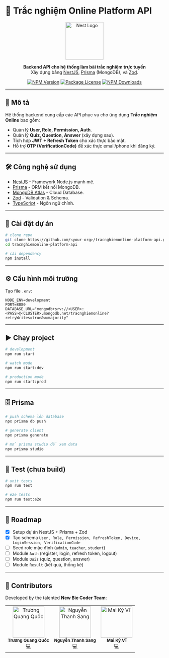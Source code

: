 # 📘 Trắc nghiệm Online Platform API

<p align="center">
  <a href="https://nestjs.com/" target="blank"><img src="https://nestjs.com/img/logo-small.svg" width="120" alt="Nest Logo" /></a>
</p>

<p align="center">
  <b>Backend API cho hệ thống làm bài trắc nghiệm trực tuyến</b><br/>
  Xây dựng bằng <a href="https://nestjs.com/">NestJS</a>, <a href="https://www.prisma.io/">Prisma</a> (MongoDB), và <a href="https://github.com/colinhacks/zod">Zod</a>.<br/>
</p>

<p align="center">
<a href="https://www.npmjs.com/package/@nestjs/core" target="_blank"><img src="https://img.shields.io/npm/v/@nestjs/core.svg" alt="NPM Version" /></a>
<a href="https://www.npmjs.com/package/@nestjs/core" target="_blank"><img src="https://img.shields.io/npm/l/@nestjs/core.svg" alt="Package License" /></a>
<a href="https://www.npmjs.com/package/@nestjs/core" target="_blank"><img src="https://img.shields.io/npm/dm/@nestjs/common.svg" alt="NPM Downloads" /></a>
</p>

---

## 📖 Mô tả

Hệ thống backend cung cấp các API phục vụ cho ứng dụng **Trắc nghiệm Online** bao gồm:

- Quản lý **User, Role, Permission, Auth**.
- Quản lý **Quiz, Question, Answer** (xây dựng sau).
- Tích hợp **JWT + Refresh Token** cho xác thực bảo mật.
- Hỗ trợ **OTP (VerificationCode)** để xác thực email/phone khi đăng ký.

---

## 🛠️ Công nghệ sử dụng

- [NestJS](https://nestjs.com/) - Framework Node.js mạnh mẽ.
- [Prisma](https://www.prisma.io/) - ORM kết nối MongoDB.
- [MongoDB Atlas](https://www.mongodb.com/atlas) - Cloud Database.
- [Zod](https://github.com/colinhacks/zod) - Validation & Schema.
- [TypeScript](https://www.typescriptlang.org/) - Ngôn ngữ chính.

---

## 🚀 Cài đặt dự án

```bash
# clone repo
git clone https://github.com/<your-org>/tracnghiemonline-platform-api.git
cd tracnghiemonline-platform-api

# cài dependency
npm install
```

---

## ⚙️ Cấu hình môi trường

Tạo file `.env`:

```env
NODE_ENV=development
PORT=8080
DATABASE_URL="mongodb+srv://<USER>:<PASS>@<CLUSTER>.mongodb.net/tracnghiemonline?retryWrites=true&w=majority"
```

---

## ▶️ Chạy project

```bash
# development
npm run start

# watch mode
npm run start:dev

# production mode
npm run start:prod
```

---

## 🗄️ Prisma

```bash
# push schema lên database
npx prisma db push

# generate client
npx prisma generate

# mở prisma studio để xem data
npx prisma studio
```

---

## 🧪 Test (chưa build)

```bash
# unit tests
npm run test

# e2e tests
npm run test:e2e
```

---

## 📌 Roadmap

- [x] Setup dự án NestJS + Prisma + Zod
- [x] Tạo schema `User, Role, Permission, RefreshToken, Device, LoginSession, VerificationCode`
- [ ] Seed role mặc định (`admin`, `teacher`, `student`)
- [ ] Module `Auth` (register, login, refresh token, logout)
- [ ] Module `Quiz` (quiz, question, answer)
- [ ] Module `Result` (kết quả, thống kê)

---

## 👥 Contributors

Developed by the talented **New Bie Coder Team**:

<table align="center">
  <tr>
    <td align="center">
      <a href="https://github.com/truongquangquoc2011">
        <img src="https://avatars.githubusercontent.com/truongquangquoc2011" width="100px;" alt="Trương Quang Quốc"/>
        <br /><sub><b>Trương Quang Quốc</b></sub>
      </a><br />💻
    </td>
    <td align="center">
      <a href="https://github.com/nguyenthanhsang">
        <img src="https://avatars.githubusercontent.com/Shangfarm" width="100px;" alt="Nguyễn Thanh Sang"/>
        <br /><sub><b>Nguyễn Thanh Sang</b></sub>
      </a><br />💻
    </td>
    <td align="center">
      <a href="https://github.com/maikivix">
        <img src="https://avatars.githubusercontent.com/Vix1311" width="100px;" alt="Mai Kỳ Vĩ"/>
        <br /><sub><b>Mai Kỳ Vĩ</b></sub>
      </a><br />💻
    </td>
  </tr>
</table>

